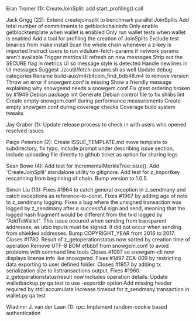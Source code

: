 Eran Tromer (1):
      CreateJoinSplit: add start_profiling() call

Jack Grigg (22):
      Extend createjoinsplit to benchmark parallel JoinSplits
      Add total number of commitments to getblockchaininfo
      Only enable getblocktemplate when wallet is enabled
      Only run wallet tests when wallet is enabled
      Add a tool for profiling the creation of JoinSplits
      Exclude test binaries from make install
      Scan the whole chain whenever a z-key is imported
      Instruct users to run vidulum-fetch-params if network params aren't available
      Trigger metrics UI refresh on new messages
      Strip out the SECURE flag in metrics UI so message style is detected
      Handle newlines in UI messages
      Suggest ./zcutil/fetch-params.sh as well
      Update debug categories
      Rename build-aux/m4/bitcoin_find_bdb48.m4 to remove version
      Throw an error if snowgem.conf is missing
      Show a friendly message explaining why snowgemd needs a snowgem.conf
      Fix gtest ordering broken by #1949
      Debian package lint
      Generate Debian control file to fix shlibs lint
      Create empty snowgem.conf during performance measurements
      Create empty snowgem.conf during coverage checks
      Coverage build system tweaks

Jay Graber (1):
      Update release process to check in with users who opened resolved issues

Paige Peterson (2):
      Create ISSUE_TEMPLATE.md
      move template to subdirectory, fix typo, include prompt under describing issue section, include uploading file directly to github ticket as option for sharing logs

Sean Bowe (4):
      Add test for IncrementalMerkleTree::size().
      Add 'CreateJoinSplit' standalone utility to gitignore.
      Add test for z_importkey rescanning from beginning of chain.
      Bump version to 1.0.5.

Simon Liu (13):
      Fixes #1964 to catch general exception in z_sendmany and catch exceptions as reference-to-const.
      Fixes #1967 by adding age of note to z_sendmany logging.
      Fixes a bug where the unsigned transaction was logged by z_sendmany after a successful sign and send, meaning that the logged hash fragment would be different from the txid logged by "AddToWallet".  This issue occured when sending from transparent addresses, as utxo inputs must be signed.  It did not occur when sending from shielded addresses.
      Bump COPYRIGHT_YEAR from 2016 to 2017.
      Closes #1780. Result of z_getoperationstatus now sorted by creation time of operation
      Remove UTF-8 BOM efbbbf from snowgem.conf to avoid problems with command line tools
      Closes #1097 so snowgem-cli now displays license info like snowgemd.
      Fixes #1497 ZCA-009 by restricting data exporting to user defined folder.
      Closes #1957 by adding tx serialization size to listtransactions output.
      Fixes #1960: z_getoperationstatus/result now includes operation details.
      Update walletbackup.py qa test to use -exportdir option
      Add missing header required by std::accumulate
      Increase timeout for z_sendmany transaction in wallet.py qa test

Wladimir J. van der Laan (1):
      rpc: Implement random-cookie based authentication

